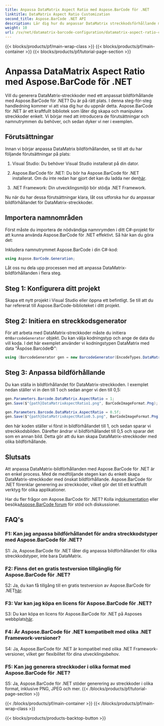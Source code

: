 ```yaml
---
title: Anpassa DataMatrix Aspect Ratio med Aspose.BarCode för .NET
linktitle: DataMatrix Aspect Ratio Customization
second_title: Aspose.BarCode .NET API
description: Lär dig hur du anpassar DataMatrix streckkodsförhållande med Aspose.BarCode för .NET. Steg-för-steg guide för generering av streckkoder.
weight: 10
url: /sv/net/datamatrix-barcode-configuration/datamatrix-aspect-ratio-customization/
---
```


{{< blocks/products/pf/main-wrap-class >}}
{{< blocks/products/pf/main-container >}}
{{< blocks/products/pf/tutorial-page-section >}}

# Anpassa DataMatrix Aspect Ratio med Aspose.BarCode för .NET

Vill du generera DataMatrix-streckkoder med ett anpassat bildförhållande med Aspose.BarCode för .NET? Du är på rätt plats. I denna steg-för-steg handledning kommer vi att visa dig hur du uppnår detta. Aspose.BarCode för .NET är ett kraftfullt bibliotek som låter dig skapa och manipulera streckkoder enkelt. Vi börjar med att introducera de förutsättningar och namnutrymmen du behöver, och sedan dyker vi ner i exemplen.

## Förutsättningar

Innan vi börjar anpassa DataMatrix bildförhållanden, se till att du har följande förutsättningar på plats:

1. Visual Studio: Du behöver Visual Studio installerat på din dator.

2.  Aspose.BarCode för .NET: Du bör ha Aspose.BarCode för .NET installerat. Om du inte redan har gjort det kan du ladda ner den[här](https://releases.aspose.com/barcode/net/).

3. .NET Framework: Din utvecklingsmiljö bör stödja .NET Framework.

Nu när du har dessa förutsättningar klara, låt oss utforska hur du anpassar bildförhållandet för DataMatrix-streckkoder.

## Importera namnområden

Först måste du importera de nödvändiga namnrymden i ditt C#-projekt för att kunna använda Aspose.BarCode för .NET effektivt. Så här kan du göra det:

Inkludera namnutrymmet Aspose.BarCode i din C#-kod:

```csharp
using Aspose.BarCode.Generation;
```

Låt oss nu dela upp processen med att anpassa DataMatrix-bildförhållanden i flera steg.

## Steg 1: Konfigurera ditt projekt

Skapa ett nytt projekt i Visual Studio eller öppna ett befintligt. Se till att du har refererat till Aspose.BarCode-biblioteket i ditt projekt.

## Steg 2: Initiera en streckkodsgenerator

 För att arbeta med DataMatrix-streckkoder måste du initiera en`BarcodeGenerator` objekt. Du kan välja kodningstyp och ange de data du vill koda. I det här exemplet använder vi kodningstypen DataMatrix med data "Åspóse.Barcóde©":

```csharp
using (BarcodeGenerator gen = new BarcodeGenerator(EncodeTypes.DataMatrix, "Åspóse.Barcóde©"))
```

## Steg 3: Anpassa bildförhållande

Du kan ställa in bildförhållandet för DataMatrix-streckkoden. I exemplet nedan ställer vi in den till 1 och sedan anger vi den till 0,5:

```csharp
gen.Parameters.Barcode.DataMatrix.AspectRatio = 1;
gen.Save($"{path}DataMatrixAspectRatio1.png", BarCodeImageFormat.Png);

gen.Parameters.Barcode.DataMatrix.AspectRatio = 0.5f;
gen.Save($"{path}DataMatrixAspectRatio0.5.png", BarCodeImageFormat.Png);
```

den här koden ställer vi först in bildförhållandet till 1, och sedan sparar vi streckkodsbilden. Därefter ändrar vi bildförhållandet till 0,5 och sparar det som en annan bild. Detta gör att du kan skapa DataMatrix-streckkoder med olika bildförhållande.

## Slutsats

Att anpassa DataMatrix-bildförhållanden med Aspose.BarCode för .NET är en enkel process. Med de medföljande stegen kan du enkelt skapa DataMatrix-streckkoder med önskat bildförhållande. Aspose.BarCode för .NET förenklar generering av streckkoder, vilket gör det till ett kraftfullt verktyg för olika applikationer.

 Har du fler frågor om Aspose.BarCode för .NET? Kolla in[dokumentation](https://reference.aspose.com/barcode/net/) eller besöka[Aspose.BarCode forum](https://forum.aspose.com/c/barcode/13) för stöd och diskussioner.

## FAQ's

### F1: Kan jag anpassa bildförhållandet för andra streckkodstyper med Aspose.BarCode för .NET?

S1: Ja, Aspose.BarCode för .NET låter dig anpassa bildförhållandet för olika streckkodstyper, inte bara DataMatrix.

### F2: Finns det en gratis testversion tillgänglig för Aspose.BarCode för .NET?

 S2: Ja, du kan få tillgång till en gratis testversion av Aspose.BarCode för .NET[här](https://releases.aspose.com/).

### F3: Var kan jag köpa en licens för Aspose.BarCode för .NET?

 S3: Du kan köpa en licens för Aspose.BarCode för .NET på Asposes webbplats[här](https://purchase.aspose.com/buy).

### F4: Är Aspose.BarCode för .NET kompatibelt med olika .NET Framework-versioner?

S4: Ja, Aspose.BarCode för .NET är kompatibel med olika .NET Framework-versioner, vilket ger flexibilitet för dina utvecklingsbehov.

### F5: Kan jag generera streckkoder i olika format med Aspose.BarCode för .NET?

S5: Ja, Aspose.BarCode för .NET stöder generering av streckkoder i olika format, inklusive PNG, JPEG och mer.
{{< /blocks/products/pf/tutorial-page-section >}}

{{< /blocks/products/pf/main-container >}}
{{< /blocks/products/pf/main-wrap-class >}}

{{< blocks/products/products-backtop-button >}}
